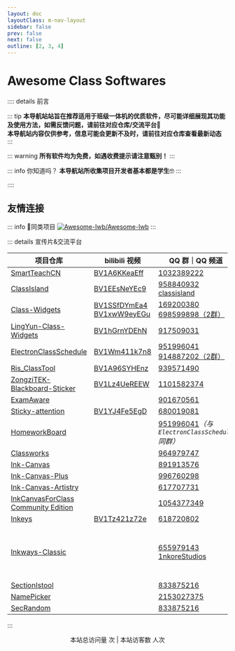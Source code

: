```yaml
---
layout: doc
layoutClass: m-nav-layout
sidebar: false
prev: false
next: false
outline: [2, 3, 4]
---
```


<style src="/.vitepress/theme/style/nav.css"></style>

<script setup>
import { NAV_DATA } from '/.vitepress/theme/untils/data'
</script>

# Awesome Class Softwares

<ArticleMetadata />

:::: details 前言

::: tip
**本导航站站旨在推荐适用于班级一体机的优质软件，尽可能详细展现其功能及使用方法，如需反馈问题，请前往对应仓库/交流平台**🔗<br>
**本导航站内容仅供参考，信息可能会更新不及时，请前往对应仓库查看最新动态**
:::

::: warning
**所有软件均为免费，如遇收费提示请注意甄别！**
:::

::: info 你知道吗？
**本导航站所收集项目开发者基本都是学生**🤓
:::

::::

<MNavLinks v-for="{title, items} in NAV_DATA" :title="title" :items="items"/>

## 友情连接

<Linkcard url="https://forum.smart-teach.cn/" title="SmartTeachCN 智教联盟官网" description="智教联盟致力于服务全国电教委，并为教学辅助类应用提供全方面扶持与帮助。" logo="https://forum.smart-teach.cn/assets/favicon-v4ksoaxf.png"/>

<Linkcard url="https://www.criwits.top/missing/" title="你缺失的那门计算机课" description="一份适合电脑小白入门的电脑使用课程" logo="https://www.criwits.top/missing/misc/missing_logo.svg#floatright"/>

<Linkcard url="/smart-questions" title="提问的智慧" description="教你如何正确地提问" logo="/www.catb.org.ico"/>

::: info 👋同类项目
[![Awesome-Iwb/Awesome-Iwb](https://github-readme-stats.vercel.app/api/pin/?username=Awesome-Iwb&repo=Awesome-Iwb&show_owner=true)](https://github.com/Awesome-Iwb/Awesome-Iwb)
:::

::: details 宣传片&交流平台

| 项目仓库 | bilibili 视频 | QQ 群｜QQ 频道 | 其它 |
| - | - | - | - |
| [SmartTeachCN](https://github.com/SmartTeachCN) | [BV1A6KKeaEff](https://www.bilibili.com/video/BV1A6KKeaEff) | [1032389222](https://qm.qq.com/q/WRyW8y2yg8) | |
| [ClassIsland](https://github.com/ClassIsland/ClassIsland) | [BV1EEsNeYEc9](https://www.bilibili.com/video/BV1EEsNeYEc9) | [958840932](https://qm.qq.com/q/4NsDQKiAuQ) [classisland](https://pd.qq.com/s/10sd1flp0) | |
| [Class-Widgets](https://github.com/Class-Widgets/Class-Widgets) | [BV1SSfDYmEa4](https://www.bilibili.com/video/BV1SSfDYmEa4)<br/>[BV1xwW9eyEGu](https://www.bilibili.com/video/BV1xwW9eyEGu) | [169200380](https://qm.qq.com/q/EuDtwzURQA)<br/>[698599898（2群）](https://qm.qq.com/q/qSnRH8ycWQ) | [![Discord](https://img.shields.io/badge/-Discord%EF%BD%9CxT7v7FGZ-white?style=flat&logo=Discord)](https://discord.gg/xT7v7FGZ) |
| [LingYun-Class-Widgets](https://github.com/Yamikani-Flipped/LingYun-Class-Widgets) | [BV1hGrnYDEhN](https://www.bilibili.com/video/BV1hGrnYDEhN) | [917509031](https://qm.qq.com/q/BDeDL7K8kE) | |
| [ElectronClassSchedule](https://github.com/EnderWolf006/ElectronClassSchedule) | [BV1Wm411k7n8](https://www.bilibili.com/video/BV1Wm411k7n8) | [951996041](https://qm.qq.com/q/9nRFURLYJ2)<br/>[914887202（2群）](https://qm.qq.com/q/JarnP6AD2a) | [![Telegram](https://img.shields.io/badge/-Telegram%EF%BD%9C@%E7%94%B5%E5%AD%90%E8%AF%BE%E8%A1%A8%E4%BA%A4%E6%B5%81%E7%BE%A4ElectronClassSchedule-blue?style=flat&logo=Telegram)](https://t.me/ECSchedule) |
| [Ris_ClassTool](https://github.com/Ris-Soft/Ris_ClassTool) | [BV1A96SYHEnz](https://www.bilibili.com/video/BV1A96SYHEnz) | [939571490](https://qm.qq.com/q/nl64TDpnk6) | |
| [ZongziTEK-Blackboard-Sticker](https://github.com/STBBRD/ZongziTEK-Blackboard-Sticker) | [BV1Lz4UeREEW](https://www.bilibili.com/video/BV1Lz4UeREEW) | [1101582374](https://jq.qq.com/?_wv=1027&k=epb9KDPe) | |
| [ExamAware](https://github.com/ExamAware) | | [901670561](https://qm.qq.com/q/zDiEipHsaI) | |
| [Sticky-attention](https://github.com/Sticky-attention/Sticky-attention) | [BV1YJ4Fe5EgD](https://www.bilibili.com/video/BV1YJ4Fe5EgD) | [680019081](https://qm.qq.com/q/neHPnfBSJq) | |
| [HomeworkBoard](https://github.com/EnderWolf006/HomeworkBoard) | | [951996041](https://qm.qq.com/q/9nRFURLYJ2)*（与 `ElectronClassSchedule` 同群）*| |
| [Classworks](https://github.com/ClassworksDev/Classworks) | | [964979747](https://qm.qq.com/q/AdQJCgNOsS) | |
| [Ink-Canvas](https://github.com/WXRIW/Ink-Canvas) | | [891913576](https://jq.qq.com/?_wv=1027&k=NvlM1Rgg) | |
| [Ink-Canvas-Plus](https://github.com/clover-yan/Ink-Canvas-Plus) | | [996760298](https://qm.qq.com/q/yVzprKLfbi) | |
| [Ink-Canvas-Artistry](https://github.com/ChangSakura/Ink-Canvas) | | [617707731](https://qm.qq.com/q/AC777tzmEw) | |
| [InkCanvasForClass Community Edition](https://github.com/InkCanvasForClass/community) | | [1054377349](https://qm.qq.com/q/GHhrl4hKG6) | |
| [Inkeys](https://github.com/Alan-CRL/Inkeys) | [BV1Tz421z72e](https://www.bilibili.com/video/BV1Tz421z72e) | [618720802](https://qm.qq.com/q/iEDzSL0Wn) | |
| [Inkways-Classic](https://github.com/iNKORE-NET/Inkways) | | [655979143](https://qm.qq.com/q/wzFUnRBF9C) [1nkoreStudios](https://pd.qq.com/s/g3o1pmidm) | [![Telegram](https://img.shields.io/badge/-Telegram%EF%BD%9C@iNKORE_Studios-blue?style=flat&logo=Telegram)](https://t.me/iNKORE)<br/>[![Facebook](https://img.shields.io/badge/-Facebook%EF%BD%9C@iNKORE_Studios-blue?style=flat&logo=Facebook)](https://www.facebook.com/iNKORE.NET)<br/>[![X](https://img.shields.io/badge/-X%EF%BD%9C@iNKORE_NET-black?style=flat&logo=X)](https://x.com/iNKORE_NET)<br/>[![Discord](https://img.shields.io/badge/-Discord%EF%BD%9Cm6NPNVk4bs-white?style=flat&logo=Discord)](https://discord.com/invite/m6NPNVk4bs) |
| [SectionIstool](https://github.com/SectionIstool/SectionIstool) | | [833875216](https://qm.qq.com/q/ASRSNUJuve) | |
| [NamePicker](https://github.com/NamePickerOrg/NamePicker) | | [2153027375](https://qm.qq.com/q/flUZy9cJMs) | |
| [SecRandom](https://github.com/SECTL/SecRandom) | | [833875216](https://qm.qq.com/q/Y8tx1BxnmG) | |
:::

<div align="center">
本站总访问量 <span id="busuanzi_value_site_pv" /> 次 | 本站访客数 <span id="busuanzi_value_site_uv" /> 人次
</div>